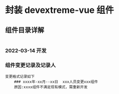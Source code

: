 # 封装 devextreme-vue 组件

## 组件目录详解

```

```

### 2022-03-14 开发

### 组件变更记录及记录人

```
变更格式记录如下
    ### xxxx年-xx月--xx日  xxx人员变更xxx组件
    原因:xxxx组件不满足现有模式，需重新开发

```

